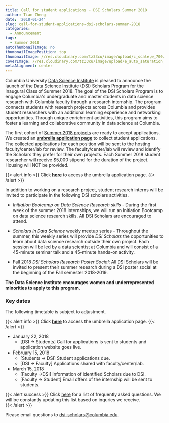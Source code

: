 ```yaml
---
title: Call for student applications - DSI Scholars Summer 2018
author: Tian Zheng
date: '2018-01-24'
slug: call-for-student-applications-dsi-scholars-summer-2018
categories:
  - Announcement
tags:
  - Summer 2018
autoThumbnailImage: no
thumbnailImagePosition: top
thumbnailImage: //res.cloudinary.com/tz33cu/image/upload/c_scale,w_700/v1516656431/DSI-scholars/program-banner_pg3kbw.png
coverImage: //res.cloudinary.com/tz33cu/image/upload/e_auto_saturation,o_69,r_0/v1516637953/DSI-scholars/wordcloud2_ezxayp.png
metaAlignment: center
---
```

Columbia University [Data Science Institute](http://datascience.columbia.edu/) is pleased to announce the launch of the Data Science Institute (DSI) Scholars Program for the Inaugural Class of Summer 2018. The goal of the DSI Scholars Program is to engage Columbia's undergraduate and master students in data science research with Columbia faculty through a research internship. The program connects students with research projects across Columbia and provides student researchers with an additional learning experience and networking opportunities. Through unique enrichment activities, this program aims to foster a learning and collaborative community in data science at Columbia.

<!--more-->

The first cohort of [Summer 2018 projects](https://cu-dsi-scholars.github.io/DSI-scholars/categories/project-2018/) are ready to accept applications. We created an [**umbrella application page**](https://goo.gl/forms/S4jXM9FOtzLpzn5p1) to collect student applications. The collected applications for each position will be sent to the hosting faculty/center/lab for review. The faculty/center/lab will review and identify the Scholars they prefer for their own projects. Each Summer 2018 student researcher will receive $5,000 stipend for the duration of the project. Housing will NOT be provided.  

{{< alert info >}}
Click [**here**](https://goo.gl/forms/S4jXM9FOtzLpzn5p1) to access the umbrella application page. 
{{< /alert >}}

In addition to working on a research project, student research interns will be invited to participate in the following DSI scholars activities.

+ *Initiation Bootcamp on Data Science Research skills* - During the first week of the summer 2018 internships, we will run an Initiation Bootcamp on data science research skills. All DSI Scholars are encouraged to attend.

+ *Scholars in Data Science* weekly meetup series - Throughout the summer, this weekly series will provide *DSI Scholars* the opportunities to learn about data science research outside their own project. Each session will be led by a data scientist at Columbia and will consist of a 45-minute seminar talk and a 45-minute hands-on activity.

+ Fall 2018 *DSI Scholars Research Poster Social*: All DSI Scholars will be invited to present their summer research during a DSI poster social at the beginning of the Fall semester 2018-2019.

**The Data Science Institute encourages women and underrepresented minorities to apply to this program.**

### Key dates 

The following timetable is subject to adjustment. 

{{< alert info >}}
Click [**here**](https://goo.gl/forms/S4jXM9FOtzLpzn5p1) to access the umbrella application page. 
{{< /alert >}}

+ January 22, 2018
    + [DSI -> Students] Call for applications is sent to students and application website goes live.
+ February 15, 2018
    + [Students -> DSI] Student applications due.
    + [DSI -> Faculty] Applications shared with faculty/center/lab.
+ March 15, 2018
    + [Faculty ->DSI] Information of identified Scholars due to DSI.
    + [Faculty -> Student] Email offers of the internship will be sent to students.
    
{{< alert success >}}
Click [here](/page/faq2018) for a list of frequently asked questions. We will be constantly updating this list based on inquries we receive.  
{{< /alert >}}

Please email questions to <dsi-scholars@columbia.edu>.